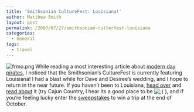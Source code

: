```yaml
---
title: 'Smithsonian CultureFest: Louisiana!'
author: Matthew Smith
layout: post
permalink: /2007/07/27/smithsonian-culterfest-louisiana
categories:
  - General
tags:
  - travel
---
```

<img src="http://digivation.net/wp-content/uploads/2007/07/frmo.png" alt="frmo.png" align="left" />While reading a most interesting article about [modern day pirates][1], I noticed that the Smithsonian&#8217;s CultureFest is currently featuring Louisiana! I had a blast while for Dave and Desiree&#8217;s wedding, and I hope to return in the near future. If you haven&#8217;t been to Louisiana, [head over][2] and [read ][3][about][4] it (try Cajun Country, I hear its a good place to be <img src="http://digivation.net/wp-includes/images/smilies/icon_wink.gif" alt=";)" class="wp-smiley" /> ), and if you&#8217;re feeling lucky enter the [sweepstakes][5] to win a trip at the end of October.

 [1]: http://www.smithsonianmagazine.com/issues/2007/august/pirate-main.php
 [2]: http://www.smithsonianmag.com/content/culturefest-la/explore.html
 [3]: http://en.wikipedia.org/wiki/Louisiana
 [4]: http://www.louisianatravel.com/
 [5]: http://www.smithsonianmag.com/culturefest/articles/sweepstakes.php